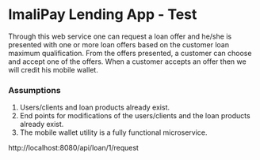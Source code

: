 # ImaliPay Lending App - Test

Through this web service one can request a loan offer and he/she is presented with one or
more loan offers based on the customer loan maximum qualification. From the offers
presented, a customer can choose and accept one of the offers. When a customer accepts
an offer then we will credit his mobile wallet.

### Assumptions

1. Users/clients and loan products already exist.
2. End points for modifications of the users/clients and the loan products already exist.
3. The mobile wallet utility is a fully functional microservice.


http://localhost:8080/api/loan/1/request


